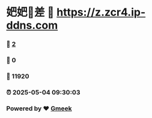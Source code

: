 # 妑妑🔭差 :link: https://z.zcr4.ip-ddns.com 
### :page_facing_up: [2](https://z.zcr4.ip-ddns.com/tag.html) 
### :speech_balloon: 0 
### :hibiscus: 11920 
### :alarm_clock: 2025-05-04 09:30:03 
### Powered by :heart: [Gmeek](https://github.com/Meekdai/Gmeek)
